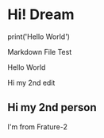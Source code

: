 # Hi! Dream
print('Hello World')

Markdown File Test

Hello World

Hi my 2nd edit

## Hi my 2nd person
I'm from Frature-2
